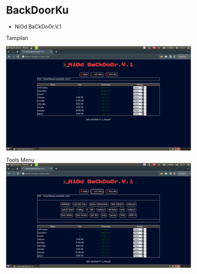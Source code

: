 # BackDoorKu

- NiOd BaCkDoOr.V.1

Tampilan

![logo](https://raw.githubusercontent.com/Noniod7/BackDoorKu/main/img/page.png)

Tools Menu
![logo](https://raw.githubusercontent.com/Noniod7/BackDoorKu/main/img/tool.png)
